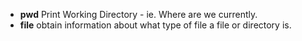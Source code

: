 - **pwd** Print Working Directory - ie. Where are we currently.
- **file** obtain information about what type of file a file or directory is.
